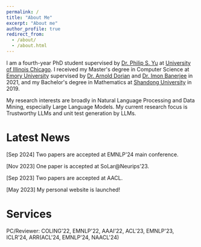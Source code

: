 ```yaml
---
permalink: /
title: "About Me"
excerpt: "About me"
author_profile: true
redirect_from: 
  - /about/
  - /about.html
---
```


I am a fourth-year PhD student supervised by [Dr. Philip S. Yu](https://scholar.google.com/citations?user=D0lL1r0AAAAJ&hl=en) at [University of Illinois Chicago](https://www.uic.edu). I received my Master's degree in Computer Science at [Emory University](https://www.emory.edu/home/index.html) supervised by [Dr. Arnold Dorian](https://scholar.google.com/citations?user=2jEFz5EAAAAJ&hl=en) and [Dr. Imon Banerjee](https://scholar.google.com/citations?user=hagJ_W8AAAAJ&hl=en)  in 2021, and my Bachelor's degree in Mathematics at [Shandong University](https://en.sdu.edu.cn) in 2019. 

My research interests are broadly in Natural Language Processing and Data Mining, especially Large Language Models. My current research focus is Trustworthy LLMs and unit test generation by LLMs.

Latest News
======
[Sep 2024] Two papers are accepted at EMNLP'24 main conference.

[Nov 2023] One paper is accepted at SoLar@Neurips'23.

[Sep 2023] Two papers are accepted at AACL.

[May 2023] My personal website is launched!

Services
======

PC/Reviewer: COLING'22, EMNLP'22, AAAI'22, ACL'23, EMNLP'23, ICLR'24, ARR(ACL'24, EMNLP'24, NAACL'24)

 
